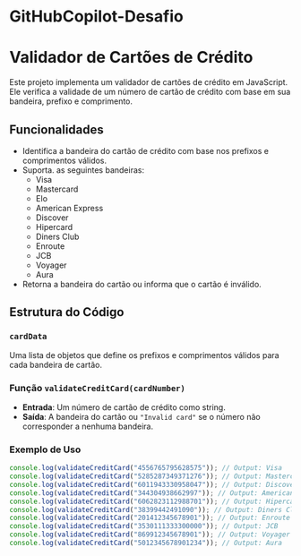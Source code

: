 # GitHubCopilot-Desafio

# Validador de Cartões de Crédito

Este projeto implementa um validador de cartões de crédito em JavaScript. Ele verifica a validade de um número de cartão de crédito com base em sua bandeira, prefixo e comprimento.

## Funcionalidades

- Identifica a bandeira do cartão de crédito com base nos prefixos e comprimentos válidos.
- Suporta. as seguintes bandeiras:
  - Visa
  - Mastercard
  - Elo
  - American Express
  - Discover
  - Hipercard
  - Diners Club
  - Enroute
  - JCB
  - Voyager
  - Aura
- Retorna a bandeira do cartão ou informa que o cartão é inválido.

## Estrutura do Código

### `cardData`
Uma lista de objetos que define os prefixos e comprimentos válidos para cada bandeira de cartão.

### Função `validateCreditCard(cardNumber)`
- **Entrada**: Um número de cartão de crédito como string.
- **Saída**: A bandeira do cartão ou `"Invalid card"` se o número não corresponder a nenhuma bandeira.

### Exemplo de Uso
```javascript
console.log(validateCreditCard("4556765795628575")); // Output: Visa
console.log(validateCreditCard("5285287349371276")); // Output: Mastercard
console.log(validateCreditCard("6011943330958047")); // Output: Discover
console.log(validateCreditCard("344304938662997")); // Output: American Express
console.log(validateCreditCard("6062823112988701")); // Output: Hipercard
console.log(validateCreditCard("38399442491090")); // Output: Diners Club
console.log(validateCreditCard("201412345678901")); // Output: Enroute
console.log(validateCreditCard("3530111333300000")); // Output: JCB
console.log(validateCreditCard("869912345678901")); // Output: Voyager
console.log(validateCreditCard("5012345678901234")); // Output: Aura
